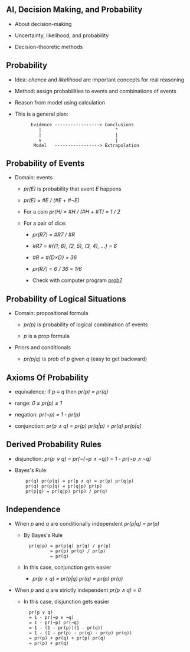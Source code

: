 ## AI, Decision Making, and Probability

* About decision-making

* Uncertainty, likelihood, and probability

* Decision-theoretic methods

## Probability

* Idea: *chance* and *likelihood* are important concepts for real
reasoning

* Method: assign probabilities to events and combinations of events

* Reason from model using calculation

* This is a general plan:

            Evidence -----------------> Conclusions
               |                            ^
               |                            |
               v                            |
             Model   -----------------> Extrapolation

## Probability of Events

* Domain: events

    * *pr(E)* is probability that event *E* happens

    * *pr(E) = #E / (#E + #¬E)*

    * For a coin *pr(H) = #H / (#H + #T) = 1 / 2*

    * For a pair of dice:

         * *pr(R7) = #R7 / #R*
         
         * *#R7 = #{(1, 6), (2, 5), (3, 4), …} = 6*

         * *#R = #{D×D} = 36*
         
         * *pr(R7) = 6 / 36 = 1/6*

         * Check with computer program
           [prob7](http://github.com/pdx-cs-ai/prob7)

## Probability of Logical Situations

* Domain: propositional formula

    * *pr(p)* is probability of logical combination of events

    * *p* is a prop formula

* Priors and conditionals

    * *pr(p|q)* is prob of *p* given *q* (easy to get backward)

## Axioms Of Probability

  * equivalence: if *p ≡ q* then *pr(p) = pr(q)*

  * range: *0 ≤ pr(p) ≤ 1*

  * negation: *pr(¬p) = 1 - pr(p)*

  * conjunction: *pr(p ∧ q) = pr(p) pr(q|p) = pr(q) pr(p|q)*

## Derived Probability Rules

* disjunction: *pr(p ∨ q) = pr(¬(¬p ∧ ¬q)) = 1 - pr(¬p ∧ ¬q)*

* Bayes's Rule: 

          pr(q) pr(p|q) = pr(p ∧ q) = pr(p) pr(q|p)
          pr(q) pr(p|q) = pr(q|p) pr(p)
          pr(p|q) = pr(q|p) pr(p) / pr(q)

## Independence

* When *p* and *q* are conditionally independent *pr(p|q) = pr(p)*

    * By Bayes's Rule

            pr(q|p) = pr(p|q) pr(q) / pr(p)
                    = pr(p) pr(q) / pr(p)
                    = pr(q)

    * In this case, conjunction gets easier

        * *pr(p ∧ q) = pr(p|q) pr(q) = pr(p) pr(q)*

* When *p* and *q* are strictly independent *pr(p ∧ q) = 0*

    * In this case, disjunction gets easier

            pr(p ∨ q)
            = 1 - pr(¬p ∧ ¬q)
            = 1 - pr(¬p) pr(¬q)
            = 1 - (1 - pr(p))(1 - pr(q))
            = 1 - (1 - pr(p) - pr(q) - pr(p) pr(q))
            = pr(p) + pr(q) + pr(p) pr(q)
            = pr(p) + pr(q)

